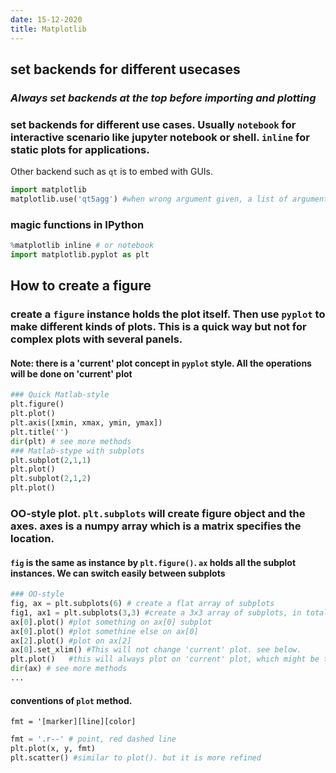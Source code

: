 ```yaml
---
date: 15-12-2020
title: Matplotlib
---
```

## set backends for different usecases
### *Always set backends at the top before importing and plotting*
### set backends for different use cases. Usually ```notebook``` for interactive scenario like jupyter notebook or shell. ```inline``` for static plots for applications. 
Other backend such as ```qt``` is to embed with GUIs.
```python
import matplotlib
matplotlib.use('qt5agg') #when wrong argument given, a list of arguments will be given in the error msg.
```
### magic functions in IPython
```python
%matplotlib inline # or notebook
import matplotlib.pyplot as plt
```
## How to create a figure
### create a  ```figure``` instance holds the plot itself. Then use ```pyplot``` to make different kinds of plots. This is a quick way but not for complex plots with several panels.
#### Note: there is a 'current' plot concept in ```pyplot``` style. All the operations will be done on 'current' plot
```python
### Quick Matlab-style 
plt.figure()
plt.plot()
plt.axis([xmin, xmax, ymin, ymax])
plt.title('')
dir(plt) # see more methods 
### Matlab-stype with subplots
plt.subplot(2,1,1)
plt.plot()
plt.subplot(2,1,2)
plt.plot()
```
### OO-style plot. ```plt.subplots``` will create figure object and the axes. axes is a numpy array which is a matrix specifies the location.
#### ```fig``` is the same as instance by ```plt.figure()```. ```ax``` holds all the subplot instances. We can switch easily between subplots
```python
### OO-style
fig, ax = plt.subplots(6) # create a flat array of subplots
fig1, ax1 = plt.subplots(3,3) #create a 3x3 array of subplots, in total 9 subplot instances
ax[0].plot() #plot something on ax[0] subplot
ax[0].plot() #plot somethine else on ax[0]
ax[2].plot() #plot on ax[2]
ax[0].set_xlim() #This will not change 'current' plot. see below.
plt.plot()   #this will always plot on 'current' plot, which might be the last plot.
dir(ax) # see more methods
...
```
#### conventions of ```plot``` method. 
```fmt = '[marker][line][color]```
```python
fmt = '.r--' # point, red dashed line
plt.plot(x, y, fmt)
plt.scatter() #similar to plot(). but it is more refined
```
